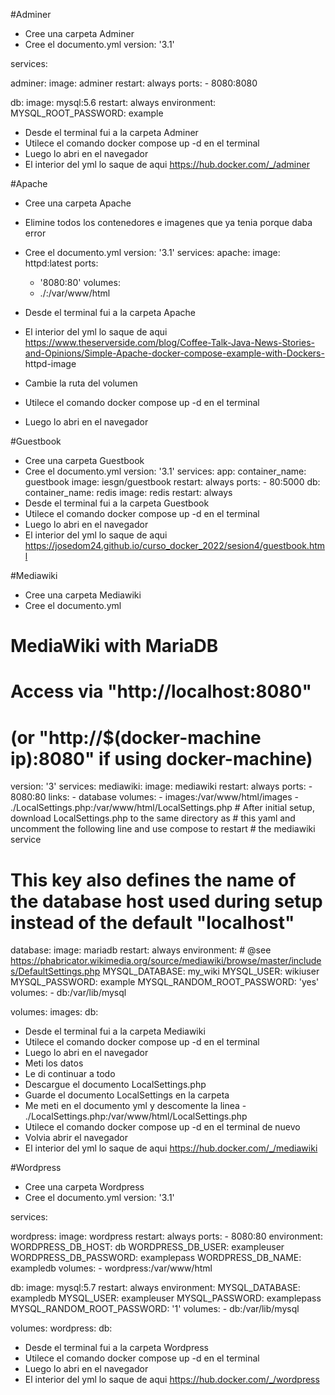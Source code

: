 #Adminer

- Cree una carpeta Adminer
- Cree  el documento.yml
version: '3.1'

services:

  adminer:
    image: adminer
    restart: always
    ports:
      - 8080:8080

  db:
    image: mysql:5.6
    restart: always
    environment:
      MYSQL_ROOT_PASSWORD: example
- Desde el terminal fui a la carpeta Adminer
- Utilece el comando docker compose up -d en el terminal
- Luego lo abri en el navegador
- El interior del yml lo saque de aqui https://hub.docker.com/_/adminer

#Apache

- Cree una carpeta Apache
- Elimine todos los contenedores e imagenes que ya tenia porque daba error
- Cree  el documento.yml
version: '3.1'
services:
  apache:
    image: httpd:latest
    ports:
    - '8080:80'
    volumes:
    - ./:/var/www/html

- Desde el terminal fui a la carpeta Apache
- El interior del yml lo saque de aqui https://www.theserverside.com/blog/Coffee-Talk-Java-News-Stories-and-Opinions/Simple-Apache-docker-compose-example-with-Dockers-   httpd-image
- Cambie la ruta del volumen
- Utilece el comando docker compose up -d en el terminal
- Luego lo abri en el navegador

#Guestbook

- Cree una carpeta Guestbook
- Cree  el documento.yml
version: '3.1'
services:
  app:
    container_name: guestbook
    image: iesgn/guestbook
    restart: always
    ports:
      - 80:5000
  db:
    container_name: redis
    image: redis
    restart: always
- Desde el terminal fui a la carpeta Guestbook
- Utilece el comando docker compose up -d en el terminal
- Luego lo abri en el navegador
- El interior del yml lo saque de aqui https://josedom24.github.io/curso_docker_2022/sesion4/guestbook.html

#Mediawiki

- Cree una carpeta Mediawiki
- Cree  el documento.yml
# MediaWiki with MariaDB
#
# Access via "http://localhost:8080"
#   (or "http://$(docker-machine ip):8080" if using docker-machine)
version: '3'
services:
  mediawiki:
    image: mediawiki
    restart: always
    ports:
      - 8080:80
    links:
      - database
    volumes:
      - images:/var/www/html/images
      - ./LocalSettings.php:/var/www/html/LocalSettings.php
      # After initial setup, download LocalSettings.php to the same directory as
      # this yaml and uncomment the following line and use compose to restart
      # the mediawiki service
         
  # This key also defines the name of the database host used during setup instead of the default "localhost"
  database:
    image: mariadb
    restart: always
    environment:
      # @see https://phabricator.wikimedia.org/source/mediawiki/browse/master/includes/DefaultSettings.php
      MYSQL_DATABASE: my_wiki
      MYSQL_USER: wikiuser
      MYSQL_PASSWORD: example
      MYSQL_RANDOM_ROOT_PASSWORD: 'yes'
    volumes:
      - db:/var/lib/mysql

volumes:
  images:
  db:
- Desde el terminal fui a la carpeta Mediawiki
- Utilece el comando docker compose up -d en el terminal
- Luego lo abri en el navegador
- Meti los datos 
- Le di continuar a todo
- Descargue el documento LocalSettings.php
- Guarde el documento LocalSettings en la carpeta 
- Me meti en el documento yml y descomente la linea - ./LocalSettings.php:/var/www/html/LocalSettings.php
- Utilece el comando docker compose up -d en el terminal de nuevo
- Volvia abrir el navegador
- El interior del yml lo saque de aqui https://hub.docker.com/_/mediawiki

#Wordpress

- Cree una carpeta Wordpress
- Cree  el documento.yml
version: '3.1'

services:

  wordpress:
    image: wordpress
    restart: always
    ports:
      - 8080:80
    environment:
      WORDPRESS_DB_HOST: db
      WORDPRESS_DB_USER: exampleuser
      WORDPRESS_DB_PASSWORD: examplepass
      WORDPRESS_DB_NAME: exampledb
    volumes:
      - wordpress:/var/www/html

  db:
    image: mysql:5.7
    restart: always
    environment:
      MYSQL_DATABASE: exampledb
      MYSQL_USER: exampleuser
      MYSQL_PASSWORD: examplepass
      MYSQL_RANDOM_ROOT_PASSWORD: '1'
    volumes:
      - db:/var/lib/mysql

volumes:
  wordpress:
  db:
- Desde el terminal fui a la carpeta Wordpress
- Utilece el comando docker compose up -d en el terminal
- Luego lo abri en el navegador
- El interior del yml lo saque de aqui https://hub.docker.com/_/wordpress
